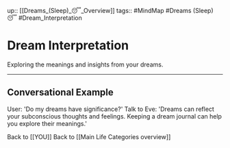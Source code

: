 up:: [[Dreams_(Sleep)_😴_Overview]]
tags:: #MindMap #Dreams (Sleep) 😴 #Dream_Interpretation

# Dream Interpretation

Exploring the meanings and insights from your dreams.

---
## Conversational Example
User: 'Do my dreams have significance?'
Talk to Eve: 'Dreams can reflect your subconscious thoughts and feelings. Keeping a dream journal can help you explore their meanings.'

Back to [[YOU]]
Back to [[Main Life Categories overview]]
